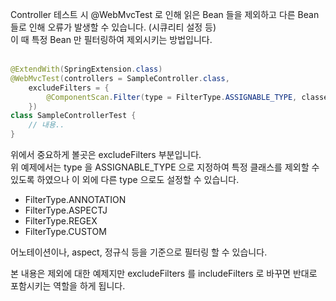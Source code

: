 Controller 테스트 시 @WebMvcTest 로 인해 읽은 Bean 들을 제외하고 다른 Bean 들로 인해 오류가 발생할 수 있습니다. (시큐리티 설정 등)<br>
이 때 특정 Bean 만 필터링하여 제외시키는 방법입니다. <br><br>

~~~java
@ExtendWith(SpringExtension.class)
@WebMvcTest(controllers = SampleController.class,
    excludeFilters = {
        @ComponentScan.Filter(type = FilterType.ASSIGNABLE_TYPE, classes = SecurityConfig.class)
    })
class SampleControllerTest {
    // 내용..
}
~~~

위에서 중요하게 볼곳은 excludeFilters 부분입니다. <br>
위 예제에서는 type 을 ASSIGNABLE_TYPE 으로 지정하여 특정 클래스를 제외할 수 있도록 하였으나 이 외에 다른 type 으로도 설정할 수 있습니다. <br>
- FilterType.ANNOTATION
- FilterType.ASPECTJ
- FilterType.REGEX
- FilterType.CUSTOM

어노테이션이나, aspect, 정규식 등을 기준으로 필터링 할 수 있습니다. <br>

본 내용은 제외에 대한 예제지만 excludeFilters 를 includeFilters 로 바꾸면 반대로 포함시키는 역할을 하게 됩니다.
